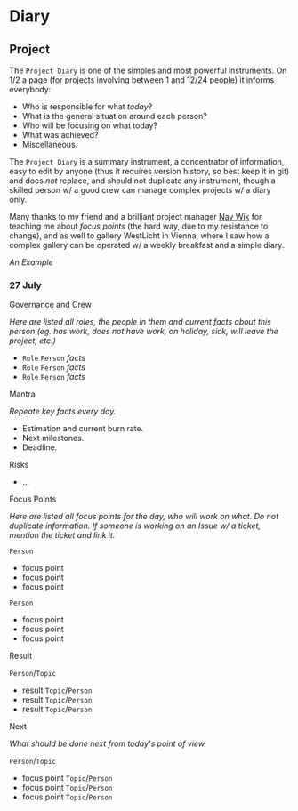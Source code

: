 # Diary

## Project

The `Project Diary` is one of the simples and most powerful instruments. On 1/2 a page (for projects involving between 1 and 12/24 people) it informs everybody:

* Who is responsible for what _today_?
* What is the general situation around each person?
* Who will be focusing on what today?
* What was achieved?
* Miscellaneous.

The `Project Diary` is a summary instrument, a concentrator of information, easy to edit by anyone (thus it requires version history, so best keep it in git) and does _not_ replace, and should not duplicate any instrument, though a skilled person w/ a good crew can manage complex projects w/ a diary only.

Many thanks to my friend and a brilliant project manager [Nav Wik](http://linkedin.com/in/navwic) for teaching me about _focus points_ (the hard way, due to my resistance to change), and as well to gallery WestLicht in Vienna, where I saw how a complex gallery can be operated w/ a weekly breakfast and a simple diary.

_An Example_

### 27 July

Governance and Crew

_Here are listed all roles, the people in them and current facts about this person (eg. has work, does not have work, on holiday, sick, will leave the project, etc.)_

* `Role` `Person` _facts_ 
* `Role` `Person` _facts_ 
* `Role` `Person` _facts_ 

Mantra

_Repeate key facts every day._

* Estimation and current burn rate.
* Next milestones.
* Deadline.

Risks

* ...

Focus Points

_Here are listed all focus points for the day, who will work on what. Do not duplicate information. If someone is working on an Issue w/ a ticket, mention the ticket and link it._

`Person`

* focus point
* focus point
* focus point

`Person`

* focus point
* focus point
* focus point

Result

`Person`/`Topic`

* result `Topic`/`Person`
* result `Topic`/`Person`
* result `Topic`/`Person`

Next

_What should be done next from today's point of view._

`Person`/`Topic`

* focus point `Topic`/`Person`
* focus point `Topic`/`Person`
* focus point `Topic`/`Person`

